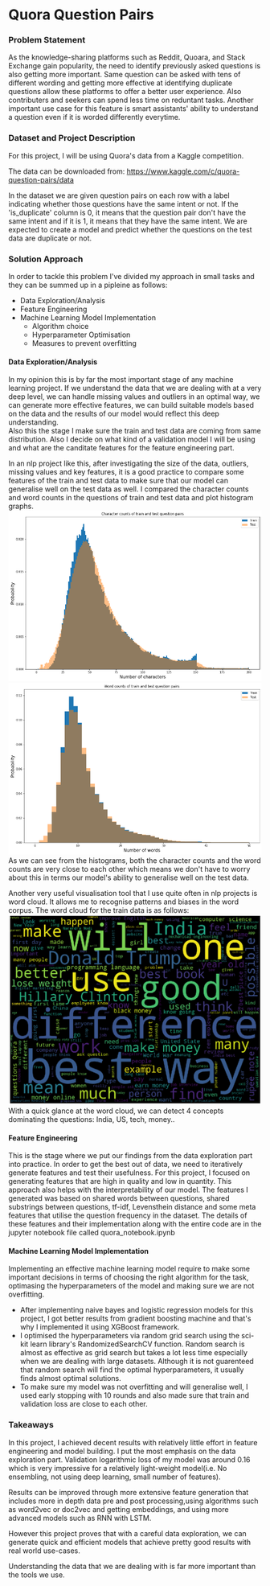 # Quora Question Pairs

### Problem Statement
As the knowledge-sharing platforms such as Reddit, Quoara, and Stack Exchange gain popularity, the need to identify previously asked questions is also getting more important. Same question can be asked with tens of different wording and getting more effective at identifying duplicate questions allow these platforms to offer a better user experience. Also contributers and seekers can spend less time on reduntant tasks. Another important use case for this feature is smart assistants' ability to understand a question even if it is worded differently everytime.

### Dataset and Project Description
For this project, I will be using Quora's data from a Kaggle competition.

The data can be downloaded from: https://www.kaggle.com/c/quora-question-pairs/data

In the dataset we are given question pairs on each row with a label indicating whether those questions have the same intent or not. If the 'is_duplicate' column is 0, it means that the question pair don't have the same intent and if it is 1, it means that they have the same intent. We are expected to create a model and predict whether the questions on the test data are duplicate or not.

### Solution Approach
In order to tackle this problem I've divided my approach in small tasks and they can be summed up in a pipleine as follows:
- Data Exploration/Analysis
- Feature Engineering
- Machine Learning Model Implementation
  - Algorithm choice
  - Hyperparameter Optimisation
  - Measures to prevent overfitting
 
#### Data Exploration/Analysis
In my opinion this is by far the most important stage of any machine learning project. If we understand the data that we are dealing with at a very deep level, we can handle missing values and outliers in an optimal way, we can generate more effective features, we can build suitable models based on the data and the results of our model would reflect this deep understanding.  
Also this the stage I make sure the train and test data are coming from same distribution. Also I decide on what kind of a validation model I will be using and what are the canditate features for the feature engineering part.

In an nlp project like this, after investigating the size of the data, outliers, missing values and key features, it is a good practice to compare some features of the train and test data to make sure that our model can generalise well on the test data as well. I compared the character counts and word counts in the questions of train and test data and plot histogram graphs.
![character count](/images/char_count.png)
![word count](/images/word_count.png)
As we can see from the histograms, both the character counts and the word counts are very close to each other which means we don't have to worry about this in terms our model's ability to generalise well on the test data.

Another very useful visualisation tool that I use quite often in nlp projects is word cloud. It allows me to recognise patterns and biases in the word corpus. The word cloud for the train data is as follows:
![word cloud](/images/wordcloud.png)
With a quick glance at the word cloud, we can detect 4 concepts dominating the questions: India, US, tech, money..

#### Feature Engineering
This is the stage where we put our findings from the data exploration part into practice. In order to get the best out of data, we need to iteratively generate features and test their usefulness. For this project, I focused on generating features that are high in quality and low in quantity. This approach also helps with the interpretability of our model. The features I generated was based on shared words between questions, shared substrings between questions, tf-idf, Levensthein distance and some meta features that utilise the question frequency in the dataset. The details of these features and their implementation along with the entire code are in the jupyter notebook file called quora_notebook.ipynb

#### Machine Learning Model Implementation
Implementing an effective machine learning model require to make some important decisions in terms of choosing the right algorithm for the task, optimasing the hyperparameters of the model and making sure we are not overfitting.
- After implementing naive bayes and logistic regression models for this project, I got better results from gradient boosting machine and that's why I implemented it using XGBoost framework. 
- I optimised the hyperparameters via random grid search using the sci-kit learn library's RandomizedSearchCV function. Random search is almost as effective as grid search but takes a lot less time especially when we are dealing with large datasets. Although it is not guarenteed that random search will find the optimal hyperparameters, it usually finds almost optimal solutions.
- To make sure my model was not overfitting and will generalise well, I used early stopping with 10 rounds and also made sure that train and validation loss are close to each other.

### Takeaways
In this project, I achieved decent results with relatively little effort in feature engineering and model building. I put the most emphasis on the data exploration part. Validation logarithmic loss of my model was around 0.16 which is very impressive for a relatively light-weight model(i.e. No ensembling, not using deep learning, small number of features). 

Results can be improved through more extensive feature generation that includes more in depth data pre and post processing,using algorithms such as word2vec or doc2vec and getting embeddings, and using more advanced models such as RNN with LSTM. 

However this project proves that with a careful data exploration, we can generate quick and efficient models that achieve pretty good results with real world use-cases.

Understanding the data that we are dealing with is far more important than the tools we use.

